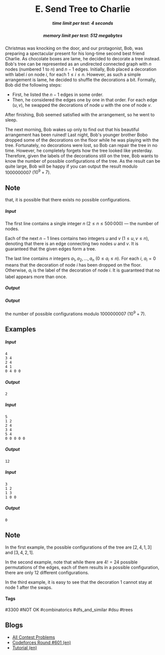 <h1 style='text-align: center;'> E. Send Tree to Charlie</h1>

<h5 style='text-align: center;'>time limit per test: 4 seconds</h5>
<h5 style='text-align: center;'>memory limit per test: 512 megabytes</h5>

Christmas was knocking on the door, and our protagonist, Bob, was preparing a spectacular present for his long-time second best friend Charlie. As chocolate boxes are lame, he decided to decorate a tree instead. Bob's tree can be represented as an undirected connected graph with $n$ nodes (numbered $1$ to $n$) and $n-1$ edges. Initially, Bob placed a decoration with label $i$ on node $i$, for each $1 \le i \le n$. However, as such a simple arrangement is lame, he decided to shuffle the decorations a bit. Formally, Bob did the following steps:

* First, he listed the $n-1$ edges in some order.
* Then, he considered the edges one by one in that order. For each edge $(u, v)$, he swapped the decorations of node $u$ with the one of node $v$.

After finishing, Bob seemed satisfied with the arrangement, so he went to sleep.

The next morning, Bob wakes up only to find out that his beautiful arrangement has been ruined! Last night, Bob's younger brother Bobo dropped some of the decorations on the floor while he was playing with the tree. Fortunately, no decorations were lost, so Bob can repair the tree in no time. However, he completely forgets how the tree looked like yesterday. Therefore, given the labels of the decorations still on the tree, Bob wants to know the number of possible configurations of the tree. As the result can be quite large, Bob will be happy if you can output the result modulo $1000000007$ ($10^9+7$). 
## Note

 that, it is possible that there exists no possible configurations.

##### Input

The first line contains a single integer $n$ ($2 \leq n \leq 500\,000$) — the number of nodes.

Each of the next $n - 1$ lines contains two integers $u$ and $v$ ($1 \leq u, v \leq n$), denoting that there is an edge connecting two nodes $u$ and $v$. It is guaranteed that the given edges form a tree.

The last line contains $n$ integers $a_1, a_2, \ldots, a_n$ ($0 \le a_i \le n$). For each $i$, $a_i = 0$ means that the decoration of node $i$ has been dropped on the floor. Otherwise, $a_i$ is the label of the decoration of node $i$. It is guaranteed that no label appears more than once.

##### Output

##### Output

 the number of possible configurations modulo $1000000007$ ($10^9+7$).

## Examples

##### Input


```text
4
3 4
2 4
4 1
0 4 0 0
```
##### Output


```text
2
```
##### Input


```text
5
1 2
2 4
3 4
5 4
0 0 0 0 0
```
##### Output


```text
12
```
##### Input


```text
3
1 2
1 3
1 0 0
```
##### Output


```text
0
```
## Note

In the first example, the possible configurations of the tree are $[2, 4, 1, 3]$ and $[3, 4, 2, 1]$.

In the second example, note that while there are $4! = 24$ possible permutations of the edges, each of them results in a possible configuration, there are only $12$ different configurations.

In the third example, it is easy to see that the decoration $1$ cannot stay at node $1$ after the swaps.



#### Tags 

#3300 #NOT OK #combinatorics #dfs_and_similar #dsu #trees 

## Blogs
- [All Contest Problems](../Codeforces_Round_601_(Div._1).md)
- [Codeforces Round #601 (en)](../blogs/Codeforces_Round_601_(en).md)
- [Tutorial (en)](../blogs/Tutorial_(en).md)
